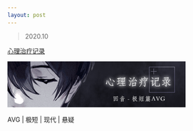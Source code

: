 ```yaml
---
layout: post
---
```


> 2020.10

[心理治疗记录](https://rpg.blue/thread-483685-1-1.html)

![](images/sig_game_record_mental_healing.png)

AVG | 极短 | 现代 | 悬疑
